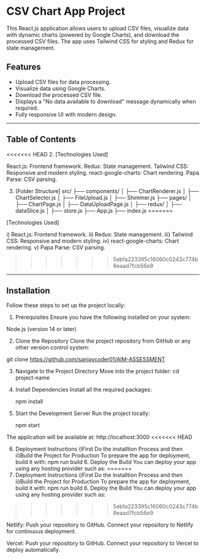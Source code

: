 # CSV Chart App Project

This React.js application allows users to upload CSV files, visualize data with dynamic charts (powered by Google Charts), and download the processed CSV files. The app uses Tailwind CSS for styling and Redux for state management.

## Features

- Upload CSV files for data processing.
- Visualize data using Google Charts.
- Download the processed CSV file.
- Displays a "No data available to download" message dynamically when required.
- Fully responsive UI with modern design.

---

## Table of Contents

<<<<<<< HEAD
2. [Technologies Used]

   React.js: Frontend framework.
   Redux: State management.
   Tailwind CSS: Responsive and modern styling.
   react-google-charts: Chart rendering.
   Papa Parse: CSV parsing.

3. [Folder Structure]
   src/
   ├── components/
   │ ├── ChartRenderer.js
   │ ├── ChartSelector.js
   │ ├── FileUpload.js
   │ ├── Shimmer.js
   ├── pages/
   │ ├── ChartPage.js
   │ ├── DataUploadPage.js
   │
   ├── redux/
   │ ├── dataSlice.js
   │ ├── store.js
   ├── App.js
   ├── index.js
=======

 [Technologies Used]

  i) React.js: Frontend framework.
  ii) Redux: State management.
   iii) Tailwind CSS: Responsive and modern styling.
  iv) react-google-charts: Chart rendering.
  v) Papa Parse: CSV parsing.
>>>>>>> 5ebfa223395c16060c0243c774b8eaad7fcb56e9

---

## Installation

Follow these steps to set up the project locally:

1. Prerequisites
   Ensure you have the following installed on your system:

Node.js (version 14 or later)

2. Clone the Repository
   Clone the project repository from GitHub or any other version control system:

git clone https://github.com/sanjaycoder01/AIM-ASSESSMENT

3. Navigate to the Project Directory
   Move into the project folder:
   cd project-name
4. Install Dependencies
   Install all the required packages:

   npm install

5. Start the Development Server
   Run the project locally:

   npm start

The application will be available at:
http://localhost:3000
<<<<<<< HEAD

6. Deployment Instructions
   i)First Do the installtion Process and then
   ii)Build the Project for Production
   To prepare the app for deployment, build it with:
   npm run build
   6. Deploy the Build
      You can deploy your app using any hosting provider such as:
=======
6. Deployment Instructions
 i)First Do the installtion Process and then
 ii)Build the Project for Production
  To prepare the app for deployment, build it with:
   npm run build
   6. Deploy the Build
You can deploy your app using any hosting provider such as:
>>>>>>> 5ebfa223395c16060c0243c774b8eaad7fcb56e9

Netlify:
Push your repository to GitHub.
Connect your repository to Netlify for continuous deployment.

Vercel:
Push your repository to GitHub.
Connect your repository to Vercel to deploy automatically.
